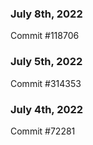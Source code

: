 ### July 8th, 2022

Commit #118706

### July 5th, 2022

Commit #314353


### July 4th, 2022

Commit #72281
